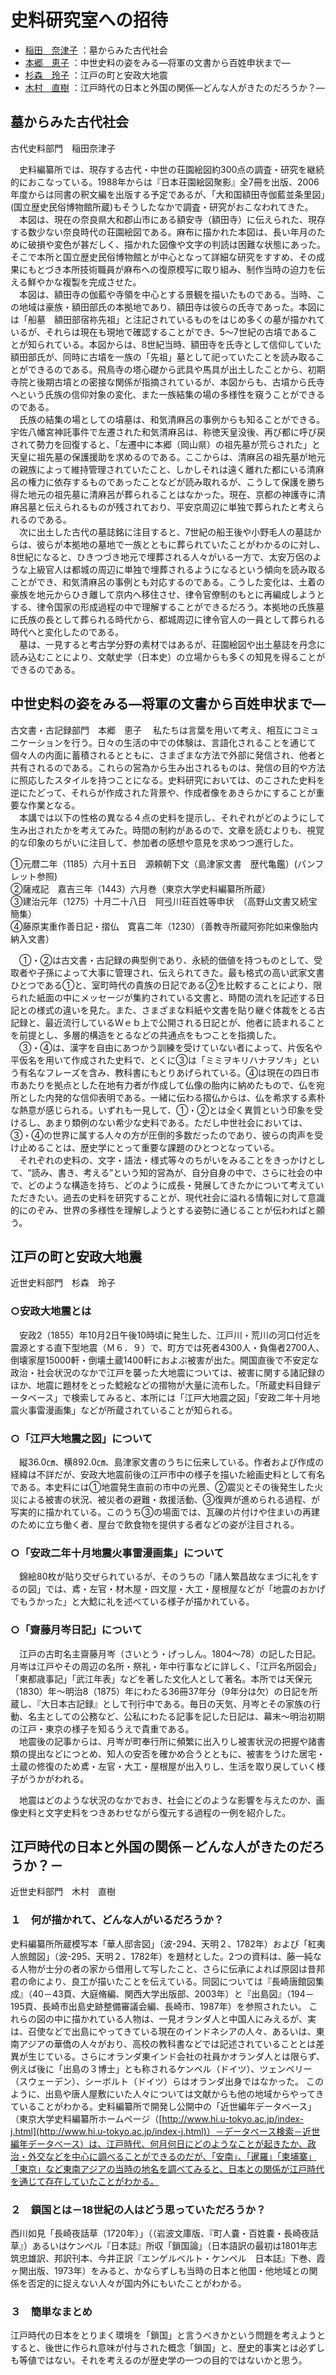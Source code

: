 # 史料研究室への招待

* [稲田　奈津子](#1)	：墓からみた古代社会
* [本郷　恵子](#2)	：中世史料の姿をみる―将軍の文書から百姓申状まで―
* [杉森　玲子](#3)	：江戸の町と安政大地震
* [木村　直樹](#4)	：江戸時代の日本と外国の関係―どんな人がきたのだろうか？―

<a id="1"></a>

## 墓からみた古代社会

古代史料部門　稲田奈津子

　史料編纂所では、現存する古代・中世の荘園絵図約300点の調査・研究を継続的におこなっている。1988年からは『日本荘園絵図聚影』全7冊を出版、2006年度からは同書の釈文編を出版する予定であるが、「大和国額田寺伽藍並条里図」(国立歴史民俗博物館所蔵)もそうしたなかで調査・研究がおこなわれてきた。  
　本図は、現在の奈良県大和郡山市にある額安寺（額田寺）に伝えられた、現存する数少ない奈良時代の荘園絵図である。麻布に描かれた本図は、長い年月のために破損や変色が甚だしく、描かれた図像や文字の判読は困難な状態にあった。そこで本所と国立歴史民俗博物館とが中心となって詳細な研究をすすめ、その成果にもとづき本所技術職員が麻布への復原模写に取り組み、制作当時の迫力を伝える鮮やかな複製を完成させた。  
　本図は、額田寺の伽藍や寺領を中心とする景観を描いたものである。当時、この地域は豪族・額田部氏の本拠地であり、額田寺は彼らの氏寺であった。本図には「船墓　額田部宿祢先祖」と注記されているものをはじめ多くの墓が描かれているが、それらは現在も現地で確認することができ、5～7世紀の古墳であることが知られている。本図からは、8世紀当時、額田寺を氏寺として信仰していた額田部氏が、同時に古墳を一族の「先祖」墓として祀っていたことを読み取ることができるのである。飛鳥寺の塔心礎から武具や馬具が出土したことから、初期寺院と後期古墳との密接な関係が指摘されているが、本図からも、古墳から氏寺へという氏族の信仰対象の変化、また一族結集の場の多様性を窺うことができるのである。  
　氏族の結集の場としての墳墓は、和気清麻呂の事例からも知ることができる。宇佐八幡宮神託事件で左遷された和気清麻呂は、称徳天皇没後、再び都に呼び戻されて勢力を回復すると、「左遷中に本郷（岡山県）の祖先墓が荒らされた」と天皇に祖先墓の保護援助を求めるのである。ここからは、清麻呂の祖先墓が地元の親族によって維持管理されていたこと、しかしそれは遠く離れた都にいる清麻呂の権力に依存するものであったことなどが読み取れるが、こうして保護を勝ち得た地元の祖先墓に清麻呂が葬られることはなかった。現在、京都の神護寺に清麻呂墓と伝えられるものが残されており、平安京周辺に単独で葬られたと考えられるのである。  
　次に出土した古代の墓誌銘に注目すると、7世紀の船王後や小野毛人の墓誌からは、彼らが本拠地の墓地で一族とともに葬られていたことがわかるのに対し、8世紀になると、ひきつづき地元で埋葬される人々がいる一方で、太安万侶のような上級官人は都城の周辺に単独で埋葬されるようになるという傾向を読み取ることができ、和気清麻呂の事例とも対応するのである。こうした変化は、土着の豪族を地元からひき離して京内へ移住させ、律令官僚制のもとに再編成しようとする、律令国家の形成過程の中で理解することができるだろう。本拠地の氏族墓に氏族の長として葬られる時代から、都城周辺に律令官人の一員として葬られる時代へと変化したのである。  
　墓は、一見すると考古学分野の素材ではあるが、荘園絵図や出土墓誌を丹念に読み込むことにより、文献史学（日本史）の立場からも多くの知見を得ることができるのである。

<a id="2"></a>

## 中世史料の姿をみる―将軍の文書から百姓申状まで―

古文書・古記録部門　本郷　恵子
　私たちは言葉を用いて考え、相互にコミュニケーションを行う。日々の生活の中での体験は、言語化されることを通じて個々人の内面に蓄積されるとともに、さまざまな方法で外部に発信され、他者と共有されるのである。これらの営為から生み出されるものは、発信の目的や方法に照応したスタイルを持つことになる。史料研究においては、のこされた史料を逆にたどって、それらが作成された背景や、作成者像をあきらかにすることが重要な作業となる。  
　本講では以下の性格の異なる４点の史料を提示し、それぞれがどのようにして生み出されたかを考えてみた。時間の制約があるので、文章を読むよりも、視覚的な印象のちがいに注目して、参加者の感想や意見を求めつつ進行した。

①元暦二年（1185）六月十五日　源頼朝下文（島津家文書　歴代亀鑑）(パンフレット参照)  
②薩戒記　嘉吉三年（1443）六月巻（東京大学史料編纂所所蔵）  
③建治元年（1275）十月二十八日　阿弖川荘百姓等申状　（高野山文書又続宝簡集）  
④藤原実重作善日記・摺仏　寛喜二年（1230）（善教寺所蔵阿弥陀如来像胎内納入文書）  

　①・②は古文書・古記録の典型例であり、永続的価値を持つものとして、受取者や子孫によって大事に管理され、伝えられてきた。最も格式の高い武家文書ひとつである①と、室町時代の貴族の日記である②を比較することにより、限られた紙面の中にメッセージが集約されている文書と、時間の流れを記述する日記との様式の違いを見た。また、さまざまな料紙や文書を貼り継ぐ体裁をとる古記録と、最近流行しているＷｅｂ上で公開される日記とが、他者に読まれることを前提とし、多層的構造をとるなどの共通点をもつことを指摘した。  
　③・④は、漢字を自由にあつかう訓練を受けていない者によって、片仮名や平仮名を用いて作成された史料で、とくに③は「ミミヲキリハナヲソキ」という有名なフレーズを含み、教科書にもとりあげられている。④は現在の四日市市あたりを拠点とした在地有力者が作成して仏像の胎内に納めたもので、仏を宛所とした内発的な信仰表明である。一緒に伝わる摺仏からは、仏を希求する素朴な熱意が感じられる。いずれも一見して、①・②とは全く異質という印象を受けるし、あまり類例のない希少な史料である。ただし中世社会においては、③・④の世界に属する人々の方が圧倒的多数だったのであり、彼らの肉声を受け止めることは、歴史学にとって重要な課題のひとつとなっている。  
　それぞれの史料の、文字・語法・様式等々のちがいをみることをきっかけとして、“読み、書き、考える”という知的営為が、自分自身の中で、さらに社会の中で、どのような構造を持ち、どのように成長・発展してきたかについて考えていただきたい。過去の史料を研究することが、現代社会に溢れる情報に対して意識的にのぞみ、世界の多様性を理解しようとする姿勢に通じることが伝わればと願う。

<a id="3"></a>

## 江戸の町と安政大地震

近世史料部門　杉森　玲子

### ○安政大地震とは
　安政2（1855）年10月2日午後10時頃に発生した、江戸川・荒川の河口付近を震源とする直下型地震（Ｍ６．９）で、町方では死者4300人・負傷者2700人、倒壊家屋15000軒・倒壊土蔵1400軒におよぶ被害が出た。開国直後で不安定な政治・社会状況のなかで江戸を襲った大地震については、被害に関する諸記録のほか、地震に題材をとった鯰絵などの摺物が大量に流布した。「所蔵史料目録データベース」で検索してみると、本所には「江戸大地震之図」「安政二年十月地震火事雷漫画集」などが所蔵されていることが知られる。

### ○「江戸大地震之図」について
　縦36.0㎝、横892.0㎝、島津家文書のうちに伝来している。作者および作成の経緯は不詳だが、安政大地震前後の江戸市中の様子を描いた絵画史料として有名である。本史料には①地震発生直前の市中の光景、②震災とその後発生した火災による被害の状況、被災者の避難・救援活動、③復興が進められる過程、が写実的に描かれている。このうち③の場面では、瓦礫の片付けや住まいの再建のために立ち働く者、屋台で飲食物を提供する者などの姿が注目される。

### ○「安政二年十月地震火事雷漫画集」について
　錦絵80枚が貼り交ぜられているが、そのうちの「諸人繁昌故なまづに礼をするの図」では、鳶・左官・材木屋・四文屋・大工・屋根屋などが「地震のおかげでもうかった」と大鯰に礼を述べている様子が描かれている。

### ○「齋藤月岑日記」について
　江戸の古町名主齋藤月岑（さいとう・げっしん。1804～78）の記した日記。月岑は江戸やその周辺の名所・祭礼・年中行事などに詳しく、「江戸名所図会」「東都歳事記」「武江年表」などを著した文化人として著名。本所では天保元（1830）年～明治8（1875）年にわたる36冊37年分（9年分は欠）の日記を所蔵し、『大日本古記録』として刊行中である。毎日の天気、月岑とその家族の行動、名主としての公務など、公私にわたる記事を記した日記は、幕末～明治初期の江戸・東京の様子を知るうえで貴重である。  
　地震後の記事からは、月岑が町奉行所に頻繁に出入りし被害状況の把握や諸書類の提出などにつとめ、知人の安否を確かめ合うとともに、被害をうけた居宅・土蔵の修復のため鳶・左官・大工・屋根屋が出入りし、生活を取り戻していく様子がうかがわれる。  

　地震はどのような状況のなかでおき、社会にどのような影響を与えたのか、画像史料と文字史料をつきあわせながら復元する過程の一例を紹介した。

<a id="4"></a>

## 江戸時代の日本と外国の関係－どんな人がきたのだろうか？－

近世史料部門　木村　直樹

### １　何が描かれて、どんな人がいるだろうか？
史料編纂所所蔵模写本「華人邸舎図」（波-294、天明２、1782年）および「紅夷人旅館図」（波-295、天明２、1782年）を題材とした。2つの資料は、藤一純なる人物が士分の者の家から借用して写したこと、さらに伝承によれば原図は昔邦君の命により、良工が描いたことを伝えている。同図については『長崎唐館図集成』（40－43頁、大庭脩編、関西大学出版部、2003年）と『出島図』（194－195頁、長崎市出島史跡整備審議会編、長崎市、1987年）を参照されたい。 これらの図の中に描かれている人物は、一見オランダ人と中国人にみえるが、実は、召使などで出島にやってきている現在のインドネシアの人々、あるいは、東南アジアの華僑の人々がおり、高校の教科書などでは記述されていることとは差異が生じている。さらにオランダ東インド会社の社員かオランダ人とは限らず、例えば後に「出島の３博士」とも称されるケンペル（ドイツ）、ツェンペリー（スウェーデン）、シーボルト（ドイツ）らはオランダ出身ではなかった。 このように、出島や唐人屋敷にいた人々については文献からも他の地域からやってきていることがわかる。史料編纂所で開発し公開中の「近世編年データベース」（東京大学史料編纂所ホームページ（[http://www.hi.u-tokyo.ac.jp/index-j.html](http://www.hi.u-tokyo.ac.jp/index-j.html)）－データベース検索－近世編年データベース）は、江戸時代、何月何日にどのようなことが起きたか、政治・外交などを中心に調べることができるのだが、「安南」、「暹羅」「柬埔寨」「東京」など東南アジアの当時の地名を調べてみると、日本との関係が江戸時代を通じて存在していたことがわかる。

### ２　鎖国とは－18世紀の人はどう思っていただろうか？
西川如見「長崎夜話草（1720年）」（（岩波文庫版、『町人嚢・百姓嚢・長崎夜話草』）あるいはケンペル『日本誌』所収「鎖国論」（日本語訳の最初は1801年志筑忠雄訳、邦訳刊本、今井正訳『エンゲルベルト・ケンペル　日本誌』下巻、霞ヶ関出版、1973年）をみると、かならずしも当時の日本と他国・他地域との関係を否定的に捉えない人々が国内外にもいたことがわかる。

### ３　簡単なまとめ
江戸時代の日本をとりまく環境を「鎖国」と言うべきかという問題を考えようとすると、後世に作られ意味が付与された概念「鎖国」と、歴史的事実とは必ずしも等値ではない。それを考えるのが歴史学の一つの目的ではないかと思う。
